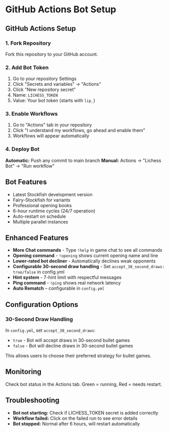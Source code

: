 # GitHub Actions Bot Setup

## GitHub Actions Setup

### 1. Fork Repository
Fork this repository to your GitHub account.

### 2. Add Bot Token
1. Go to your repository Settings
2. Click "Secrets and variables" → "Actions"
3. Click "New repository secret"
4. Name: `LICHESS_TOKEN`
5. Value: Your bot token (starts with `lip_`)

### 3. Enable Workflows
1. Go to "Actions" tab in your repository
2. Click "I understand my workflows, go ahead and enable them"
3. Workflows will appear automatically

### 4. Deploy Bot
**Automatic:** Push any commit to main branch
**Manual:** Actions → "Lichess Bot" → "Run workflow"

## Bot Features

- Latest Stockfish development version
- Fairy-Stockfish for variants
- Professional opening books
- 6-hour runtime cycles (24/7 operation)
- Auto-restart on schedule
- Multiple parallel instances


## Enhanced Features

- **More Chat commands** - Type `!help` in game chat to see all commands
- **Opening command** - `!opening` shows current opening name and line
- **Lower-rated bot decliner** - Automatically declines weak opponents
- **Configurable 30-second draw handling** - Set `accept_30_second_draws: true/false` in config.yml
- **Hint system** - 7-hint limit with respectful messages
- **Ping command** - `!ping` shows real network latency
- **Auto Rematch** – configurable in `config.yml`

## Configuration Options

### 30-Second Draw Handling
In `config.yml`, set `accept_30_second_draws`:
- `true` - Bot will accept draws in 30-second bullet games
- `false` - Bot will decline draws in 30-second bullet games

This allows users to choose their preferred strategy for bullet games.

## Monitoring

Check bot status in the Actions tab. Green = running, Red = needs restart.

## Troubleshooting

- **Bot not starting:** Check if LICHESS_TOKEN secret is added correctly
- **Workflow failed:** Click on the failed run to see error details
- **Bot stopped:** Normal after 6 hours, will restart automatically
